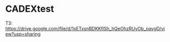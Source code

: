 # CADEXtest

ТЗ: https://drive.google.com/file/d/1xETxsnBDKKflSh_hQeOhzRUyOb_pavgD/view?usp=sharing
